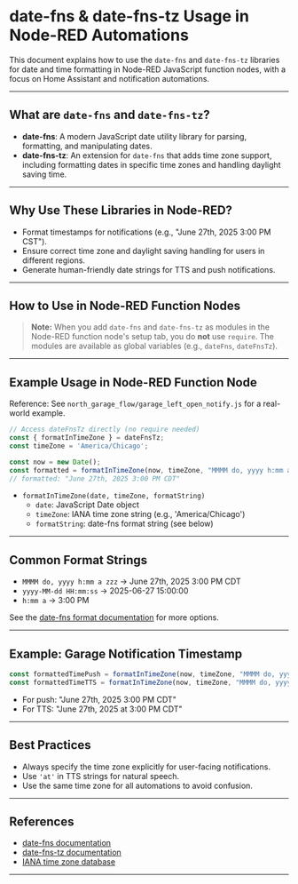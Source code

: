 # date-fns & date-fns-tz Usage in Node-RED Automations

This document explains how to use the `date-fns` and `date-fns-tz` libraries for date and time formatting in Node-RED JavaScript function nodes, with a focus on Home Assistant and notification automations.

---

## What are `date-fns` and `date-fns-tz`?

- **date-fns**: A modern JavaScript date utility library for parsing, formatting, and manipulating dates.
- **date-fns-tz**: An extension for `date-fns` that adds time zone support, including formatting dates in specific time zones and handling daylight saving time.

---

## Why Use These Libraries in Node-RED?

- Format timestamps for notifications (e.g., "June 27th, 2025 3:00 PM CST").
- Ensure correct time zone and daylight saving handling for users in different regions.
- Generate human-friendly date strings for TTS and push notifications.

---

## How to Use in Node-RED Function Nodes

> **Note:** When you add `date-fns` and `date-fns-tz` as modules in the Node-RED function node's setup tab, you do **not** use `require`. The modules are available as global variables (e.g., `dateFns`, `dateFnsTz`).

---

## Example Usage in Node-RED Function Node

Reference: See `north_garage_flow/garage_left_open_notify.js` for a real-world example.

```javascript
// Access dateFnsTz directly (no require needed)
const { formatInTimeZone } = dateFnsTz;
const timeZone = 'America/Chicago';

const now = new Date();
const formatted = formatInTimeZone(now, timeZone, "MMMM do, yyyy h:mm a zzz");
// formatted: "June 27th, 2025 3:00 PM CDT"
```

- `formatInTimeZone(date, timeZone, formatString)`
  - `date`: JavaScript Date object
  - `timeZone`: IANA time zone string (e.g., 'America/Chicago')
  - `formatString`: date-fns format string (see below)

---

## Common Format Strings

- `MMMM do, yyyy h:mm a zzz` → June 27th, 2025 3:00 PM CDT
- `yyyy-MM-dd HH:mm:ss` → 2025-06-27 15:00:00
- `h:mm a` → 3:00 PM

See the [date-fns format documentation](https://date-fns.org/v3.6.0/docs/format) for more options.

---

## Example: Garage Notification Timestamp

```javascript
const formattedTimePush = formatInTimeZone(now, timeZone, "MMMM do, yyyy h:mm a zzz");
const formattedTimeTTS = formatInTimeZone(now, timeZone, "MMMM do, yyyy 'at' h:mm a zzz");
```

- For push: "June 27th, 2025 3:00 PM CDT"
- For TTS:  "June 27th, 2025 at 3:00 PM CDT"

---

## Best Practices

- Always specify the time zone explicitly for user-facing notifications.
- Use `'at'` in TTS strings for natural speech.
- Use the same time zone for all automations to avoid confusion.

---

## References

- [date-fns documentation](https://date-fns.org/)
- [date-fns-tz documentation](https://github.com/date-fns/date-fns-tz)
- [IANA time zone database](https://en.wikipedia.org/wiki/List_of_tz_database_time_zones)

---

<!-- Last updated: June 29, 2025 -->
